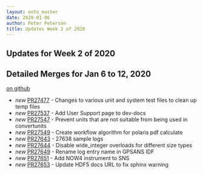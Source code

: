```yaml
---
layout: onto_master
date: 2020-01-06
author: Peter Peterson
title: Updates Week 2 of 2020
---
```

Updates for Week 2 of 2020
--------------------------

Detailed Merges for Jan 6 to 12, 2020
-------------------------------------
[on github](https://github.com/mantidproject/mantid/pulls?q=is%3Apr+merged%3A2020-01-07..2020-01-12)

* *new* [PR27477](https://github.com/mantidproject/mantid/pull/27477) - Changes to various unit and system test files to clean up temp files
* *new* [PR27537](https://github.com/mantidproject/mantid/pull/27537) - Add User Support page to dev-docs
* *new* [PR27547](https://github.com/mantidproject/mantid/pull/27547) - Prevent units that are not suitable from being used in convertunits
* *new* [PR27549](https://github.com/mantidproject/mantid/pull/27549) - Create workflow algorithm for polaris pdf calculate
* *new* [PR27643](https://github.com/mantidproject/mantid/pull/27643) - 27638 sample logs
* *new* [PR27644](https://github.com/mantidproject/mantid/pull/27644) - Disable wide_integer overloads for different size types
* *new* [PR27649](https://github.com/mantidproject/mantid/pull/27649) - Rename log entry name in GPSANS IDF
* *new* [PR27651](https://github.com/mantidproject/mantid/pull/27651) - Add NOW4 instrument to SNS
* *new* [PR27653](https://github.com/mantidproject/mantid/pull/27653) - Update HDF5 docs URL to fix sphinx warning
